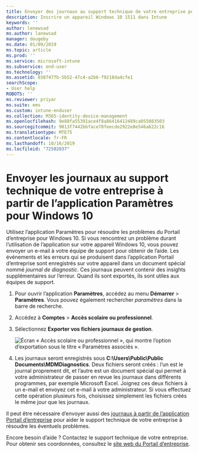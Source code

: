 ```yaml
---
title: Envoyer des journaux au support technique de votre entreprise pour des appareils Windows 10 | Microsoft Docs
description: Inscrire un appareil Windows 10 1511 dans Intune
keywords: ''
author: lenewsad
ms.author: lanewsad
manager: dougeby
ms.date: 01/09/2019
ms.topic: article
ms.prod: ''
ms.service: microsoft-intune
ms.subservice: end-user
ms.technology: ''
ms.assetid: 038747fb-5b52-47c4-a2b6-f9218da4cfe1
searchScope:
- User help
ROBOTS: ''
ms.reviewer: priyar
ms.suite: ems
ms.custom: intune-enduser
ms.collection: M365-identity-device-management
ms.openlocfilehash: 9e88fa55391ace4f8a86416412489ca055083503
ms.sourcegitcommit: 9013f7442bbface78feecde2922e8e546a622c16
ms.translationtype: MTE75
ms.contentlocale: fr-FR
ms.lasthandoff: 10/16/2019
ms.locfileid: "72502037"
---
```

# <a name="send-logs-to-your-company-support-from-the-settings-app-for-windows-10"></a>Envoyer les journaux au support technique de votre entreprise à partir de l’application Paramètres pour Windows 10

Utilisez l’application Paramètres pour résoudre les problèmes du Portail d’entreprise pour Windows 10. Si vous rencontrez un problème durant l’utilisation de l’application sur votre appareil Windows 10, vous pouvez envoyer un e-mail à votre équipe de support pour obtenir de l’aide. Les événements et les erreurs qui se produisent dans l’application Portail d’entreprise sont enregistrés sur votre appareil dans un document spécial nommé _journal de diagnostic_. Ces journaux peuvent contenir des insights supplémentaires sur l’erreur. Quand ils sont exportés, ils sont utiles aux équipes de support.

1. Pour ouvrir l’application **Paramètres**, accédez au menu **Démarrer** > **Paramètres**. Vous pouvez également rechercher *paramètres* dans la barre de recherche.
2. Accédez à **Comptes** > **Accès scolaire ou professionnel**.
3. Sélectionnez **Exporter vos fichiers journaux de gestion**.

   ![Écran « Accès scolaire ou professionnel », qui montre l’option d’exportation sous le titre « Paramètres associés ».](./media/w10-export-logs.png)

4. Les journaux seront enregistrés sous **C:\Users\Public\Public Documents\MDMDiagnostics**. Deux fichiers seront créés : l’un est le journal proprement dit, et l’autre est un document spécial qui permet à votre administrateur de passer en revue les journaux dans différents programmes, par exemple Microsoft Excel. Joignez ces deux fichiers à un e-mail et envoyez cet e-mail à votre administrateur. Si vous effectuez cette opération plusieurs fois, choisissez simplement les fichiers créés le même jour que les journaux. 

Il peut être nécessaire d’envoyer aussi des [journaux à partir de l’application Portail d’entreprise](send-logs-to-your-it-admin-cp-windows.md) pour aider le support technique de votre entreprise à résoudre les éventuels problèmes. 

Encore besoin d’aide ? Contactez le support technique de votre entreprise. Pour obtenir ses coordonnées, consultez le [site web du Portail d’entreprise](https://go.microsoft.com/fwlink/?linkid=2010980).
